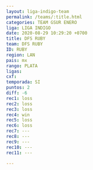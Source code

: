 ```yaml
---
layout: liga-indigo-team
permalink: /teams/:title.html
categories: TEAM GSUR ENERO
liga: LIGA INDIGO
date: 2020-08-29 10:29:20 +0700
title: DFS RUBY
team: DFS RUBY
ID: RUBY
region: LAN
pais: mx
rango: PLATA
ligas: 
cxf: 
temporada: SI
puntos: 2
diff: -6
rec1: loss
rec2: loss
rec3: loss
rec4: win
rec5: loss
rec6: loss
rec7: ---
rec8: ---
rec9: ---
rec10: ---
rec11: ---

---
```

